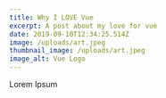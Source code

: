 ```yaml
---
title: Why I LOVE Vue
excerpt: A post about my love for vue
date: 2019-09-10T12:34:25.514Z
image: /uploads/art.jpeg
thumbnail_image: /uploads/art.jpeg
image_alt: Vue Logo
---
```

Lorem Ipsum